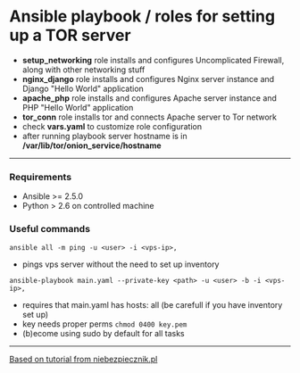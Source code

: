 # Ansible playbook / roles for setting up a TOR server
 - **setup_networking** role installs and configures Uncomplicated Firewall, along with other networking stuff
 - **nginx_django** role installs and configures Nginx server instance and Django "Hello World" application
 - **apache_php** role installs and configures Apache server instance and PHP "Hello World" application
 - **tor_conn** role installs tor and connects Apache server to Tor network
 - check **vars.yaml** to customize role configuration
 - after running playbook server hostname is in **/var/lib/tor/onion_service/hostname**
---
### Requirements
 - Ansible >= 2.5.0
 - Python > 2.6 on controlled machine
### Useful commands
```ansible all -m ping -u <user> -i <vps-ip>,```
- pings vps server without the need to set up inventory

```ansible-playbook main.yaml --private-key <path> -u <user> -b -i <vps-ip>,```
- requires that main.yaml has hosts: all (be carefull if you have inventory set up)
- key needs proper perms ```chmod 0400 key.pem```
- (b)ecome using sudo by default for all tasks
---
[Based on tutorial from niebezpiecznik.pl](https://niebezpiecznik.pl/post/jak-uruchomic-wlasny-serwer-www-w-sieci-tor/)
